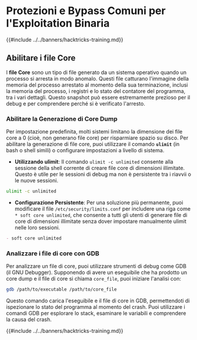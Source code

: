 # Protezioni e Bypass Comuni per l'Exploitation Binaria

{{#include ../../banners/hacktricks-training.md}}

## Abilitare i file Core

I **file Core** sono un tipo di file generato da un sistema operativo quando un processo si arresta in modo anomalo. Questi file catturano l'immagine della memoria del processo arrestato al momento della sua terminazione, inclusi la memoria del processo, i registri e lo stato del contatore del programma, tra i vari dettagli. Questo snapshot può essere estremamente prezioso per il debug e per comprendere perché si è verificato l'arresto.

### **Abilitare la Generazione di Core Dump**

Per impostazione predefinita, molti sistemi limitano la dimensione dei file core a 0 (cioè, non generano file core) per risparmiare spazio su disco. Per abilitare la generazione di file core, puoi utilizzare il comando **`ulimit`** (in bash o shell simili) o configurare impostazioni a livello di sistema.

- **Utilizzando ulimit**: Il comando `ulimit -c unlimited` consente alla sessione della shell corrente di creare file core di dimensioni illimitate. Questo è utile per le sessioni di debug ma non è persistente tra i riavvii o le nuove sessioni.
```bash
ulimit -c unlimited
```
- **Configurazione Persistente**: Per una soluzione più permanente, puoi modificare il file `/etc/security/limits.conf` per includere una riga come `* soft core unlimited`, che consente a tutti gli utenti di generare file di core di dimensioni illimitate senza dover impostare manualmente ulimit nelle loro sessioni.
```markdown
- soft core unlimited
```
### **Analizzare i file di core con GDB**

Per analizzare un file di core, puoi utilizzare strumenti di debug come GDB (il GNU Debugger). Supponendo di avere un eseguibile che ha prodotto un core dump e il file di core si chiama `core_file`, puoi iniziare l'analisi con:
```bash
gdb /path/to/executable /path/to/core_file
```
Questo comando carica l'eseguibile e il file di core in GDB, permettendoti di ispezionare lo stato del programma al momento del crash. Puoi utilizzare i comandi GDB per esplorare lo stack, esaminare le variabili e comprendere la causa del crash.

{{#include ../../banners/hacktricks-training.md}}
